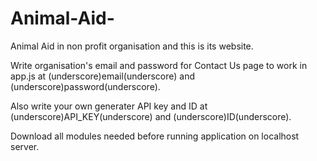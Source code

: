# Animal-Aid-

Animal Aid in non profit organisation and this is its website.

Write organisation's email and password for Contact Us page to work in app.js at (underscore)email(underscore) and (underscore)password(underscore). 

Also write your own generater API key and ID at (underscore)API_KEY(underscore) and (underscore)ID(underscore).

Download all modules needed before running application on localhost server.
